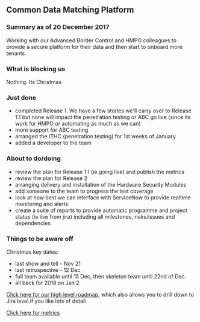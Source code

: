 ## Common Data Matching Platform

### Summary as of 20 December 2017
Working with our Advanced Border Control and HMPO colleagues to provide a secure platform for their data and then start to onboard more tenants.

### What is blocking us
Nothing. Its Christmas

### Just done
- completed Release 1. We have a few stories we'll carry over to Release 1.1 but none will impact the penetration testing or ABC go live (since its work for HMPO or automating as much as we can)
- more support for ABC testing
- arranged the ITHC (penetration testing) for 1st weeks of January
- added a developer to the team

### About to do/doing
- review the plan for Release 1.1 (ie going live) and publish the metrics
- review the plan for Release 2
- arranging delivery and installation of the Hardware Security Modules
- add someone to the team to progress the test coverage
- look at how best we can interface with ServiceNow to provide realtime monitoring and alerts
- create a suite of reports to provide automatic programme and project status (ie live from jira) including all milestones, risks/issues and dependencies

### Things to be aware off
Christmas key dates:
- last show and tell - Nov 21
- last retrospective - 12 Dec
- full team available until 15 Dec, then skeleton team until 22nd of Dec.
- all back for 2018 on Jan 2

[Click here for our high level roadmap](https://collaboration.homeoffice.gov.uk/display/CDP/A.+Roadmap), which also allows you to drill down to Jira level if you like lots of detail

[Click here for metrics](metrics.html)
